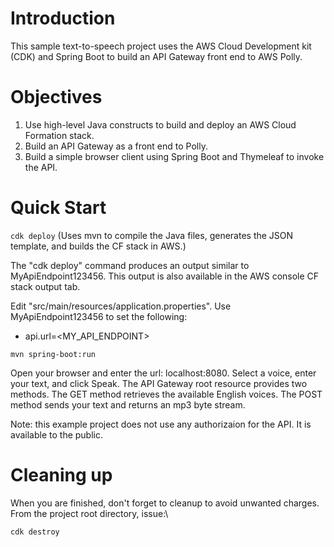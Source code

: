 # Introduction
This sample text-to-speech project uses the AWS Cloud Development kit (CDK) and Spring Boot to build an API Gateway front end to AWS Polly.

# Objectives
1. Use high-level Java constructs to build and deploy an AWS Cloud Formation stack. 
2. Build an API Gateway as a front end to Polly.
3. Build a simple browser client using Spring Boot and Thymeleaf to invoke the API.

# Quick Start
`cdk deploy`  (Uses mvn to compile the Java files, generates the JSON template, and builds the CF stack in AWS.)

The "cdk deploy" command produces an output similar to MyApiEndpoint123456. This output is also available in the AWS console CF stack output tab. 

Edit "src/main/resources/application.properties". Use MyApiEndpoint123456 to set the following:
- api.url=<MY_API_ENDPOINT>

`mvn spring-boot:run`

Open your browser and enter the url: localhost:8080. Select a voice, enter your text, and click Speak. The API Gateway root resource provides two methods.
The GET method retrieves the available English voices. The POST method sends your text and returns an mp3 byte stream.

Note: this example project does not use any authorizaion for the API. It is available to the public. 

# Cleaning up
When you are finished, don't forget to cleanup to avoid unwanted charges. From the project root directory, issue:\

`cdk destroy`

